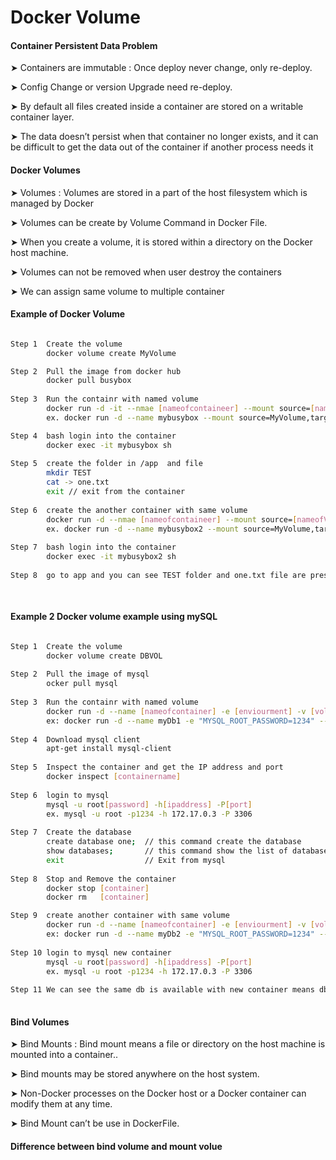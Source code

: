 # Docker Volume


#### Container Persistent Data Problem 

➤ Containers are immutable : Once deploy never change, only re-deploy. 

➤ Config Change or version Upgrade need re-deploy. 

➤ By default all files created inside a container are stored on a writable container layer.

➤ The data doesn’t persist when that container no longer exists, and it can be difficult to get the data out of the container if another process needs it

#### Docker Volumes 

➤ Volumes : Volumes are stored in a part of the host filesystem which is managed by Docker

➤ Volumes can be create by Volume Command in Docker File. 

➤ When you create a volume, it is stored within a directory on the Docker host machine. 

➤ Volumes can not be removed when user destroy the containers

➤ We can assign same volume to multiple container 

#### Example of Docker Volume 

```sh

Step 1  Create the volume
        docker volume create MyVolume

Step 2  Pull the image from docker hub 
        docker pull busybox
 
Step 3  Run the containr with named volume 
        docker run -d -it --nmae [nameofcontaineer] --mount source=[nameofVolume],target=[destination] [nameofImage]
        ex. docker run -d --name mybusybox --mount source=MyVolume,target=/app busybox

Step 4  bash login into the container 
        docker exec -it mybusybox sh
        
Step 5  create the folder in /app  and file 
        mkdir TEST 
        cat -> one.txt 
        exit // exit from the container
 
Step 6  create the another container with same volume 
        docker run -d --nmae [nameofcontaineer] --mount source=[nameofVolume],target=[destination] [nameofImage]
        ex. docker run -d --name mybusybox2 --mount source=MyVolume,target=/app busybox
        
Step 7  bash login into the container 
        docker exec -it mybusybox2 sh
        
Step 8  go to app and you can see TEST folder and one.txt file are present. 
               
 
```

#### Example 2 Docker volume example using mySQL 
```sh

Step 1  Create the volume
        docker volume create DBVOL
        
Step 2  Pull the image of mysql
        ocker pull mysql
        
Step 3  Run the containr with named volume 
        docker run -d --name [nameofcontainer] -e [enviourment] -v [volumename]:[destinationpath] [imagename]             
        ex: docker run -d --name myDb1 -e "MYSQL_ROOT_PASSWORD=1234" --mount source=DB,target=/var/lib/mysql mysql
  
Step 4  Download mysql client 
        apt-get install mysql-client
 
Step 5  Inspect the container and get the IP address and port 
        docker inspect [containername]
        
Step 6  login to mysql  
        mysql -u root[password] -h[ipaddress] -P[port]
        ex. mysql -u root -p1234 -h 172.17.0.3 -P 3306
        
Step 7  Create the database
        create database one;  // this command create the database 
        show databases;       // this command show the list of database 
        exit                  // Exit from mysql 
        
Step 8  Stop and Remove the container 
        docker stop [container] 
        docker rm   [container] 

Step 9  create another container with same volume
        docker run -d --name [nameofcontainer] -e [enviourment] -v [volumename]:[destinationpath] [imagename]             
        ex: docker run -d --name myDb2 -e "MYSQL_ROOT_PASSWORD=1234" --mount source=DB,target=/var/lib/mysql mysql
        
Step 10 login to mysql new container 
        mysql -u root[password] -h[ipaddress] -P[port]
        ex. mysql -u root -p1234 -h 172.17.0.3 -P 3306
        
Step 11 We can see the same db is available with new container means db is persistant      
        
```

#### Bind Volumes
➤ Bind Mounts : Bind mount means a file or directory on the host machine is mounted into a container.. 

➤ Bind mounts may be stored anywhere on the host system.

➤ Non-Docker processes on the Docker host or a Docker container can modify them at any time. 

➤ Bind Mount can’t be use in DockerFile.

#### Difference between bind volume and mount volue




